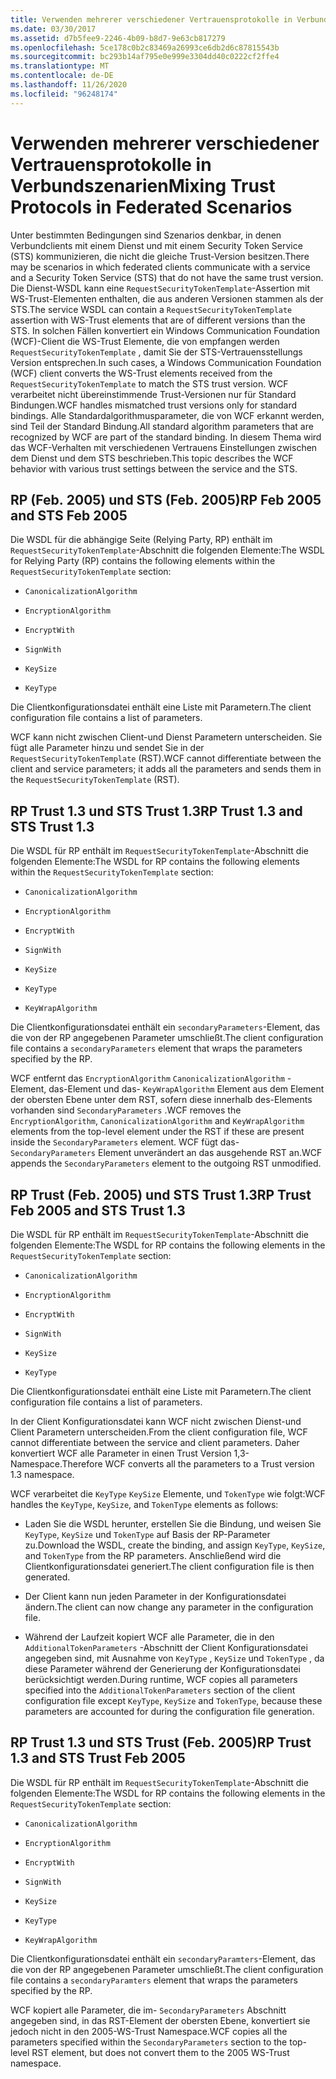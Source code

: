 ```yaml
---
title: Verwenden mehrerer verschiedener Vertrauensprotokolle in Verbundszenarien
ms.date: 03/30/2017
ms.assetid: d7b5fee9-2246-4b09-b8d7-9e63cb817279
ms.openlocfilehash: 5ce178c0b2c83469a26993ce6db2d6c87815543b
ms.sourcegitcommit: bc293b14af795e0e999e3304dd40c0222cf2ffe4
ms.translationtype: MT
ms.contentlocale: de-DE
ms.lasthandoff: 11/26/2020
ms.locfileid: "96248174"
---
```

# <a name="mixing-trust-protocols-in-federated-scenarios"></a><span data-ttu-id="9aec9-102">Verwenden mehrerer verschiedener Vertrauensprotokolle in Verbundszenarien</span><span class="sxs-lookup"><span data-stu-id="9aec9-102">Mixing Trust Protocols in Federated Scenarios</span></span>

<span data-ttu-id="9aec9-103">Unter bestimmten Bedingungen sind Szenarios denkbar, in denen Verbundclients mit einem Dienst und mit einem Security Token Service (STS) kommunizieren, die nicht die gleiche Trust-Version besitzen.</span><span class="sxs-lookup"><span data-stu-id="9aec9-103">There may be scenarios in which federated clients communicate with a service and a Security Token Service (STS) that do not have the same trust version.</span></span> <span data-ttu-id="9aec9-104">Die Dienst-WSDL kann eine `RequestSecurityTokenTemplate`-Assertion mit WS-Trust-Elementen enthalten, die aus anderen Versionen stammen als der STS.</span><span class="sxs-lookup"><span data-stu-id="9aec9-104">The service WSDL can contain a `RequestSecurityTokenTemplate` assertion with WS-Trust elements that are of different versions than the STS.</span></span> <span data-ttu-id="9aec9-105">In solchen Fällen konvertiert ein Windows Communication Foundation (WCF)-Client die WS-Trust Elemente, die von empfangen werden `RequestSecurityTokenTemplate` , damit Sie der STS-Vertrauensstellungs Version entsprechen.</span><span class="sxs-lookup"><span data-stu-id="9aec9-105">In such cases, a Windows Communication Foundation (WCF) client converts the WS-Trust elements received from the `RequestSecurityTokenTemplate` to match the STS trust version.</span></span> <span data-ttu-id="9aec9-106">WCF verarbeitet nicht übereinstimmende Trust-Versionen nur für Standard Bindungen.</span><span class="sxs-lookup"><span data-stu-id="9aec9-106">WCF handles mismatched trust versions only for standard bindings.</span></span> <span data-ttu-id="9aec9-107">Alle Standardalgorithmusparameter, die von WCF erkannt werden, sind Teil der Standard Bindung.</span><span class="sxs-lookup"><span data-stu-id="9aec9-107">All standard algorithm parameters that are recognized by WCF are part of the standard binding.</span></span> <span data-ttu-id="9aec9-108">In diesem Thema wird das WCF-Verhalten mit verschiedenen Vertrauens Einstellungen zwischen dem Dienst und dem STS beschrieben.</span><span class="sxs-lookup"><span data-stu-id="9aec9-108">This topic describes the WCF behavior with various trust settings between the service and the STS.</span></span>  
  
## <a name="rp-feb-2005-and-sts-feb-2005"></a><span data-ttu-id="9aec9-109">RP (Feb.&#160;2005) und STS (Feb.&#160;2005)</span><span class="sxs-lookup"><span data-stu-id="9aec9-109">RP Feb 2005 and STS Feb 2005</span></span>  

 <span data-ttu-id="9aec9-110">Die WSDL für die abhängige Seite (Relying Party, RP) enthält im `RequestSecurityTokenTemplate`-Abschnitt die folgenden Elemente:</span><span class="sxs-lookup"><span data-stu-id="9aec9-110">The WSDL for Relying Party (RP) contains the following elements within the `RequestSecurityTokenTemplate` section:</span></span>  
  
- `CanonicalizationAlgorithm`  
  
- `EncryptionAlgorithm`  
  
- `EncryptWith`  
  
- `SignWith`  
  
- `KeySize`  
  
- `KeyType`  
  
 <span data-ttu-id="9aec9-111">Die Clientkonfigurationsdatei enthält eine Liste mit Parametern.</span><span class="sxs-lookup"><span data-stu-id="9aec9-111">The client configuration file contains a list of parameters.</span></span>  
  
 <span data-ttu-id="9aec9-112">WCF kann nicht zwischen Client-und Dienst Parametern unterscheiden. Sie fügt alle Parameter hinzu und sendet Sie in der `RequestSecurityTokenTemplate` (RST).</span><span class="sxs-lookup"><span data-stu-id="9aec9-112">WCF cannot differentiate between the client and service parameters; it adds all the parameters and sends them in the `RequestSecurityTokenTemplate` (RST).</span></span>  
  
## <a name="rp-trust-13-and-sts-trust-13"></a><span data-ttu-id="9aec9-113">RP Trust&#160;1.3 und STS Trust&#160;1.3</span><span class="sxs-lookup"><span data-stu-id="9aec9-113">RP Trust 1.3 and STS Trust 1.3</span></span>  

 <span data-ttu-id="9aec9-114">Die WSDL für RP enthält im `RequestSecurityTokenTemplate`-Abschnitt die folgenden Elemente:</span><span class="sxs-lookup"><span data-stu-id="9aec9-114">The WSDL for RP contains the following elements within the `RequestSecurityTokenTemplate` section:</span></span>  
  
- `CanonicalizationAlgorithm`  
  
- `EncryptionAlgorithm`  
  
- `EncryptWith`  
  
- `SignWith`  
  
- `KeySize`  
  
- `KeyType`  
  
- `KeyWrapAlgorithm`  
  
 <span data-ttu-id="9aec9-115">Die Clientkonfigurationsdatei enthält ein `secondaryParameters`-Element, das die von der RP angegebenen Parameter umschließt.</span><span class="sxs-lookup"><span data-stu-id="9aec9-115">The client configuration file contains a `secondaryParameters` element that wraps the parameters specified by the RP.</span></span>  
  
 <span data-ttu-id="9aec9-116">WCF entfernt das `EncryptionAlgorithm` `CanonicalizationAlgorithm` -Element, das-Element und das- `KeyWrapAlgorithm` Element aus dem Element der obersten Ebene unter dem RST, sofern diese innerhalb des-Elements vorhanden sind `SecondaryParameters` .</span><span class="sxs-lookup"><span data-stu-id="9aec9-116">WCF removes the `EncryptionAlgorithm`, `CanonicalizationAlgorithm` and `KeyWrapAlgorithm` elements from the top-level element under the RST if these are present inside the `SecondaryParameters` element.</span></span> <span data-ttu-id="9aec9-117">WCF fügt das- `SecondaryParameters` Element unverändert an das ausgehende RST an.</span><span class="sxs-lookup"><span data-stu-id="9aec9-117">WCF appends the `SecondaryParameters` element to the outgoing RST unmodified.</span></span>  
  
## <a name="rp-trust-feb-2005-and-sts-trust-13"></a><span data-ttu-id="9aec9-118">RP Trust (Feb.&#160;2005) und STS Trust&#160;1.3</span><span class="sxs-lookup"><span data-stu-id="9aec9-118">RP Trust Feb 2005 and STS Trust 1.3</span></span>  

 <span data-ttu-id="9aec9-119">Die WSDL für RP enthält im `RequestSecurityTokenTemplate`-Abschnitt die folgenden Elemente:</span><span class="sxs-lookup"><span data-stu-id="9aec9-119">The WSDL for RP contains the following elements in the `RequestSecurityTokenTemplate` section:</span></span>  
  
- `CanonicalizationAlgorithm`  
  
- `EncryptionAlgorithm`  
  
- `EncryptWith`  
  
- `SignWith`  
  
- `KeySize`  
  
- `KeyType`  
  
 <span data-ttu-id="9aec9-120">Die Clientkonfigurationsdatei enthält eine Liste mit Parametern.</span><span class="sxs-lookup"><span data-stu-id="9aec9-120">The client configuration file contains a list of parameters.</span></span>  
  
 <span data-ttu-id="9aec9-121">In der Client Konfigurationsdatei kann WCF nicht zwischen Dienst-und Client Parametern unterscheiden.</span><span class="sxs-lookup"><span data-stu-id="9aec9-121">From the client configuration file, WCF cannot differentiate between the service and client parameters.</span></span> <span data-ttu-id="9aec9-122">Daher konvertiert WCF alle Parameter in einen Trust Version 1,3-Namespace.</span><span class="sxs-lookup"><span data-stu-id="9aec9-122">Therefore WCF converts all the parameters to a Trust version 1.3 namespace.</span></span>  
  
 <span data-ttu-id="9aec9-123">WCF verarbeitet die `KeyType` `KeySize` Elemente, und `TokenType` wie folgt:</span><span class="sxs-lookup"><span data-stu-id="9aec9-123">WCF handles the `KeyType`, `KeySize`, and `TokenType` elements as follows:</span></span>  
  
- <span data-ttu-id="9aec9-124">Laden Sie die WSDL herunter, erstellen Sie die Bindung, und weisen Sie `KeyType`, `KeySize` und `TokenType` auf Basis der RP-Parameter zu.</span><span class="sxs-lookup"><span data-stu-id="9aec9-124">Download the WSDL, create the binding, and assign `KeyType`, `KeySize`, and `TokenType` from the RP parameters.</span></span> <span data-ttu-id="9aec9-125">Anschließend wird die Clientkonfigurationsdatei generiert.</span><span class="sxs-lookup"><span data-stu-id="9aec9-125">The client configuration file is then generated.</span></span>  
  
- <span data-ttu-id="9aec9-126">Der Client kann nun jeden Parameter in der Konfigurationsdatei ändern.</span><span class="sxs-lookup"><span data-stu-id="9aec9-126">The client can now change any parameter in the configuration file.</span></span>  
  
- <span data-ttu-id="9aec9-127">Während der Laufzeit kopiert WCF alle Parameter, die in den `AdditionalTokenParameters` -Abschnitt der Client Konfigurationsdatei angegeben sind, mit Ausnahme von `KeyType` , `KeySize` und `TokenType` , da diese Parameter während der Generierung der Konfigurationsdatei berücksichtigt werden.</span><span class="sxs-lookup"><span data-stu-id="9aec9-127">During runtime, WCF copies all parameters specified into the `AdditionalTokenParameters` section of the client configuration file except `KeyType`, `KeySize` and `TokenType`, because these parameters are accounted for during the configuration file generation.</span></span>  
  
## <a name="rp-trust-13-and-sts-trust-feb-2005"></a><span data-ttu-id="9aec9-128">RP Trust&#160;1.3 und STS Trust (Feb.&#160;2005)</span><span class="sxs-lookup"><span data-stu-id="9aec9-128">RP Trust 1.3 and STS Trust Feb 2005</span></span>  

 <span data-ttu-id="9aec9-129">Die WSDL für RP enthält im `RequestSecurityTokenTemplate`-Abschnitt die folgenden Elemente:</span><span class="sxs-lookup"><span data-stu-id="9aec9-129">The WSDL for RP contains the following elements in the `RequestSecurityTokenTemplate` section:</span></span>  
  
- `CanonicalizationAlgorithm`  
  
- `EncryptionAlgorithm`  
  
- `EncryptWith`  
  
- `SignWith`  
  
- `KeySize`  
  
- `KeyType`  
  
- `KeyWrapAlgorithm`  
  
 <span data-ttu-id="9aec9-130">Die Clientkonfigurationsdatei enthält ein `secondaryParamters`-Element, das die von der RP angegebenen Parameter umschließt.</span><span class="sxs-lookup"><span data-stu-id="9aec9-130">The client configuration file contains a `secondaryParamters` element that wraps the parameters specified by the RP.</span></span>  
  
 <span data-ttu-id="9aec9-131">WCF kopiert alle Parameter, die im- `SecondaryParameters` Abschnitt angegeben sind, in das RST-Element der obersten Ebene, konvertiert sie jedoch nicht in den 2005-WS-Trust Namespace.</span><span class="sxs-lookup"><span data-stu-id="9aec9-131">WCF copies all the parameters specified within the `SecondaryParameters` section to the top-level RST element, but does not convert them to the 2005 WS-Trust namespace.</span></span>

